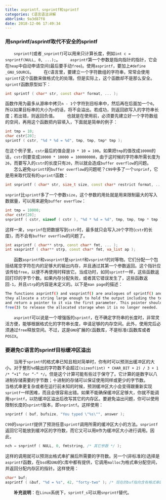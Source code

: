 ```yaml
---
title: asprintf、snprintf和sprintf
categories: C语言语法详解
abbrlink: 9a3d87f8
date: 2018-12-06 17:49:34
---
```

### 用snprintf/asprintf取代不安全的sprintf

&emsp;&emsp;`snprintf`(或者`_snprintf`)可以用来只计算长度，例如`int c = snprintf(NULL, 0, ...);`。<!--more-->
&emsp;&emsp;`asprintf`第一个参数是指向指针的指针，它会在`heap`中自动申请空间(最后要手动`free`)。使用`asprintf`，要加上`#define _GNU_SOURCE`。
&emsp;&emsp;在`C`语言里，要建立一个字符数组的字符串，常常会使用`sprintf`这个函数来做格式化的处理。但是实际上，这个函数却不是那么安全。`sprintf`函数原型如下：

``` cpp
int sprintf ( char* str, const char* format, ... );
```

函数作用为最多从源串中拷贝`n - 1`个字符到目标串中，然后再在后面加一个`0`。所以如果目标串的大小为`n`的话，将不会溢出。若成功，则返回欲写入的字符串长度；若出错，则返回负值。
&emsp;&emsp;也就是在使用前，必须要先建立好一个字符数组的空间，再用这个函数把内容填入，下面就是简单的例子：

``` cpp
int tmp = 10;
char cstr[20];
sprintf ( cstr, "%d * %d = %d", tmp, tmp, tmp* tmp );
```

在这个例子里，`cstr`最后的值会是`10 * 10 = 100`。如果把`tmp`的值改成`10000`的话，`cstr`则要变成`10000 * 10000 = 100000000`，由于这时候的字符串所需长度为`26`，而要写入的`cstr`的长度只有`20`，所以就会造成`buffer overflow`的问题。
&emsp;&emsp;怎么避免`sprintf`的`buffer overflow`的问题呢？`C99`中多了一个`snprinf`，它是用来取代现有的`sprintf`函数：

``` cpp
int snprintf ( char* str, size_t size, const char* restrict format, ... );
```

`snprinf`比`sprintf`多了一个参数`size`，这个参数的用处就是用来限制最大的写入数据量，可以用来避免`buffer overflow`：

``` cpp
int tmp = 10000;
char cstr[20];
snprintf ( cstr, sizeof ( cstr ), "%d * %d = %d", tmp, tmp, tmp * tmp );
```

这样一来，`snprinf`在把数据写到`cstr`时，最多就只会写入`20`个字符(`cstr`的长度)，而不会有`buffer overflow`的问题了。

``` cpp
int asprintf ( char** strp, const char* fmt, ... );
int vasprintf ( char** strp, const char* fmt, va_list ap );
```

&emsp;&emsp;函数`asprintf`和`vasprintf`是`sprintf`和`vsprintf`的对等物。它们分配一个包括结尾空字符在内的足够大的输出内存，并且通过其第一个参数返回。这个指针应该传给`free`，以便不再使用时释放它。当成功时，如同`sprintf`一样，这些函数返回打印的字节个数。如果内存分配失败，或者其它错误发生了，这些函数返回`-1`，并且`strp`的内容是未定义的。以下是`man page`的描述：

``` bash
The functions asprintf() and vasprintf() are analogues of sprintf() and vsprintf(), except that
they allocate a string large enough to hold the output including the terminating null byte,
and return a pointer to it via the first parameter. This pointer should be passed to
free(3) to release the allocated storage when it is no longer needed.
```

&emsp;&emsp;`asprintf`可以说是一个增强版的`sprintf`，在不确定字符串的长度时，非常灵活方便，能够根据格式化的字符串长度，申请足够的内存空间。此外，使用完后必须通过`free`释放空间。不过，这是`GNU`扩展的`C`函数库，不是标准`C`函数库或者`POSIX`。

### 要避免C语言的sprintf目标缓冲区溢出

&emsp;&emsp;当用于`sprintf`的格式串已知且相对简单时，你有时可以预测出缓冲区的大小。对于整形`%d`输出的字符数不会超过`(sizeof(int) * CHAR_BIT + 2) / 3 + 1 /* “+1” for “-” */`。但是这个计算可能有些过于保守了。它计算的是数字以八进制存储需要的字节数；十进制的存储可以保证使用同样或更少的字节数。
&emsp;&emsp;当格式串更复杂或者在运行前未知的时候，预测缓冲区大小会变得跟重新实现`sprintf`一样困难，而且会很容易出错。如果不能确保缓冲区足够大，你就不能调用`sprintf`，以防缓冲区溢出后改写其它的内存区。要避免溢出问题，你可以使用限制长度的`sprintf`版本，即`snprintf`。这样使用：

``` cpp
snprintf ( buf, bufsize, "You typed \"%s\"", answer );
```

`C99`的`snprintf`提供了预测任意`sprintf`调用所需的缓冲区大小的方法。`snprintf`返回它可能放到缓冲区的字符数，而它又可以用`0`作为缓冲区大小进行调用。因此，

``` c
nch = snprintf ( NULL, 0, fmtstring, /* 其它参数 */ );
```

这样的调用就可以预测出格式串扩展后所需要的字符数。另一个(非标准的)选择是`asprintf`函数，在`bsd`和`GNU`的`C`库中都有提供，它调用`malloc`为格式串分配空间，并返回分配内存区的指针。这样使用：

``` cpp
char* buf;
asprintf ( &buf, "%d = %s", 42, "forty-two" ); /* 现在的buf指向含有格式串的malloc的内存 */
```

&emsp;&emsp;**补充说明**：在`Linux`系统下，`sprintf_s`可以用`snprintf`替代。